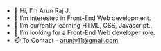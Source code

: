 - 👋 Hi, I’m Arun Raj J.
- 👀 I’m interested in Front-End Web development.
- 🌱 I’m currently learning HTML, CSS, Javascript.,
- 💞️ I’m looking for a Front-End Web developer role.
- 📫 To Contact - arunjv11@gmail.com

<!---
Arun-git11/Arun-git11 is a ✨ special ✨ repository because its `README.md` (this file) appears on your GitHub profile.
You can click the Preview link to take a look at your changes.
--->
